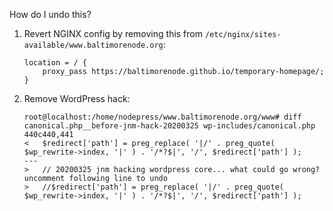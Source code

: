 How do I undo this?

1. Revert NGINX config by removing this from `/etc/nginx/sites-available/www.baltimorenode.org`:
    ```
    location = / {
        proxy_pass https://baltimorenode.github.io/temporary-homepage/;
    }
    ```
1. Remove WordPress hack:
    ```
    root@localhost:/home/nodepress/www.baltimorenode.org/www# diff canonical.php__before-jnm-hack-20200325 wp-includes/canonical.php 
    440c440,441
    < 	$redirect['path'] = preg_replace( '|/' . preg_quote( $wp_rewrite->index, '|' ) . '/*?$|', '/', $redirect['path'] );
    ---
    > 	// 20200325 jnm hacking wordpress core... what could go wrong? uncomment following line to undo
    > 	//$redirect['path'] = preg_replace( '|/' . preg_quote( $wp_rewrite->index, '|' ) . '/*?$|', '/', $redirect['path'] );
    ```
